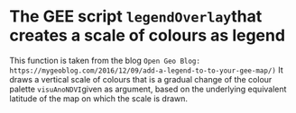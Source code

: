 # The GEE script `legendOverlay`that creates a scale of colours as legend
This function is taken from the blog `Open Geo Blog: https://mygeoblog.com/2016/12/09/add-a-legend-to-to-your-gee-map/)`
It draws a vertical scale of colours that is a gradual change of the colour palette `visuAnoNDVI`given as argument, based on the underlying equivalent latitude of the map on which the scale is drawn.
